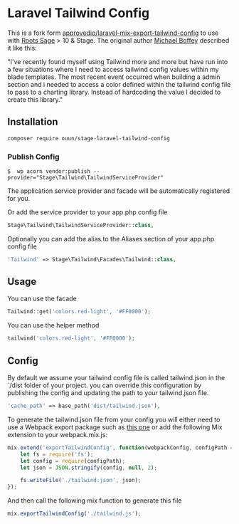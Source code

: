# Laravel Tailwind Config

This is a fork form [approvedio/laravel-mix-export-tailwind-config](https://github.com/approvedio/laravel-mix-export-tailwind-config) to use with [Roots Sage](https://roots.io/sage) > 10 & Stage.
The original author [Michael Boffey](https://github.com/boffey) described it like this:

"I've recently found myself using Tailwind more and more but have run into a few situations where I need to access tailwind config values within my blade templates. The most recent event occurred when building a admin section and i needed to access a color defined within the tailwind config file to pass to a charting library. Instead of hardcoding the value I decided to create this library."

## Installation

```bash
composer require ouun/stage-laravel-tailwind-config
```

### Publish Config

```
$  wp acorn vendor:publish --provider="Stage\Tailwind\TailwindServiceProvider"
```

The application service provider and facade will be automatically registered for you.

Or add the service provider to your app.php config file

```php
Stage\Tailwind\TailwindServiceProvider::class,
```

Optionally you can add the alias to the Aliases section of your app.php config file

```php
'Tailwind' => Stage\Tailwind\Facades\Tailwind::class,
```

## Usage

You can use the facade

```php
Tailwind::get('colors.red-light', '#FF0000');
```

You can use the helper method

```php
tailwind('colors.red-light', '#FF0000');
```

## Config

By default we assume your tailwind config file is called tailwind.json in the `/dist folder of your project. you can override this configuration by publishing the config and updating the path to your tailwind.json file.

```php
'cache_path' => base_path('dist/tailwind.json'),
```

To generate the tailwind.json file from your config you will either need to use a Webpack export package such as [this one](https://github.com/approvedio/laravel-mix-export-tailwind-config) or add the following Mix extension to your webpack.mix.js:

```js
mix.extend('exportTailwindConfig', function(webpackConfig, configPath = './tailwind.js') {
    let fs = require('fs');
    let config = require(configPath);
    let json = JSON.stringify(config, null, 2);

    fs.writeFile('./tailwind.json', json);
});
```
And then call the following mix function to generate this file

```js
mix.exportTailwindConfig('./tailwind.js');
```
